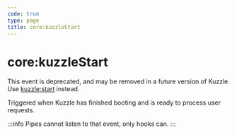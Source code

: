 ```yaml
---
code: true
type: page
title: core:kuzzleStart
---
```


# core:kuzzleStart

<DeprecatedBadge version="2.2.0" />

This event is deprecated, and may be removed in a future version of Kuzzle.
Use [kuzzle:start](/core/2/plugins/guides/events/kuzzle-start) instead.

Triggered when Kuzzle has finished booting and is ready to process user requests.

:::info
Pipes cannot listen to that event, only hooks can.
:::
